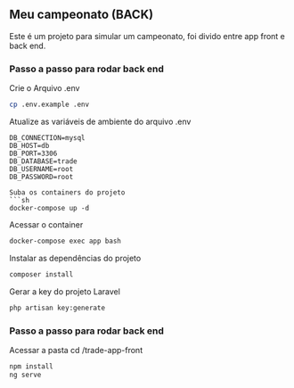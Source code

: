 ## Meu campeonato (BACK) 

Este é um projeto para simular um campeonato, foi divido entre app front e back end.


### Passo a passo para rodar back end
Crie o Arquivo .env
```sh
cp .env.example .env
```


Atualize as variáveis de ambiente do arquivo .env
```dosini
DB_CONNECTION=mysql
DB_HOST=db
DB_PORT=3306
DB_DATABASE=trade
DB_USERNAME=root
DB_PASSWORD=root

Suba os containers do projeto
```sh
docker-compose up -d
```

Acessar o container
```sh
docker-compose exec app bash
```

Instalar as dependências do projeto
```sh
composer install
```


Gerar a key do projeto Laravel
```sh
php artisan key:generate
```
### Passo a passo para rodar back end


Acessar a pasta cd /trade-app-front

```sh
npm install
ng serve
```

